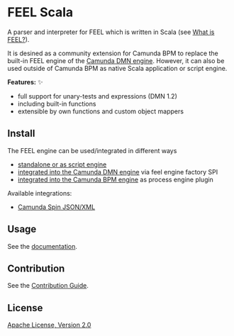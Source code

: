 # FEEL Scala

A parser and interpreter for FEEL which is written in Scala (see [What is FEEL?](https://camunda.github.io/feel-scala/what-is-feel)).

It is desined as a community extension for Camunda BPM to replace the built-in FEEL engine of the [Camunda DMN engine](https://github.com/camunda/camunda-engine-dmn). However, it can also be used outside of Camunda BPM as native Scala application or script engine. 

**Features:** :sparkles:

* full support for unary-tests and expressions (DMN 1.2)
* including built-in functions
* extensible by own functions and custom object mappers

## Install

The FEEL engine can be used/integrated in different ways 

* [standalone or as script engine](https://github.com/camunda/feel-scala/tree/master/feel-engine#usage)
* [integrated into the Camunda DMN engine](https://github.com/camunda/feel-scala/tree/master/feel-engine-factory#usage) via feel engine factory SPI
* [integrated into the Camunda BPM engine](https://github.com/camunda/feel-scala/tree/master/feel-engine-plugin#usage) as process engine plugin 

Available integrations:

* [Camunda Spin JSON/XML](https://github.com/camunda/feel-scala/tree/master/feel-camunda-spin#usage) 

## Usage

 See the [documentation](https://camunda.github.io/feel-scala/).

## Contribution

See the [Contribution Guide](./CONTRIBUTING.md).

## License

[Apache License, Version 2.0](./LICENSE)
